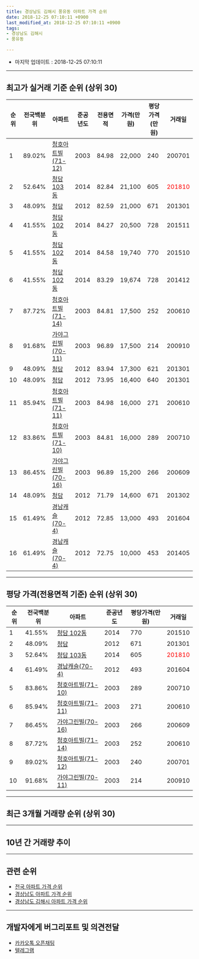 ```yaml
---
title: 경상남도 김해시 풍유동 아파트 가격 순위
date: 2018-12-25 07:10:11 +0900
last_modified_at: 2018-12-25 07:10:11 +0900
tags:
- 경상남도 김해시
- 풍유동

---
```


* 마지막 업데이트 : 2018-12-25 07:10:11

---

## 최고가 실거래 기준 순위 (상위 30)


|순위|전국백분위|아파트|준공년도|전용면적|가격(만원)|평당가격(만원)|거래일|
|---|---|---|---|---|---|---|---|
|1|89.02%|[청호아트빌(71-12)](https://search.naver.com/search.naver?query=%EA%B2%BD%EC%83%81%EB%82%A8%EB%8F%84+%EA%B9%80%ED%95%B4%EC%8B%9C+%ED%92%8D%EC%9C%A0%EB%8F%99+%EC%B2%AD%ED%98%B8%EC%95%84%ED%8A%B8%EB%B9%8C%2871-12%29)|2003|84.98|22,000|240|200701|
|2|52.64%|[청담 103동](https://search.naver.com/search.naver?query=%EA%B2%BD%EC%83%81%EB%82%A8%EB%8F%84+%EA%B9%80%ED%95%B4%EC%8B%9C+%ED%92%8D%EC%9C%A0%EB%8F%99+%EC%B2%AD%EB%8B%B4+103%EB%8F%99)|2014|82.84|21,100|605|<span style="color:red">201810</span>|
|3|48.09%|[청담](https://search.naver.com/search.naver?query=%EA%B2%BD%EC%83%81%EB%82%A8%EB%8F%84+%EA%B9%80%ED%95%B4%EC%8B%9C+%ED%92%8D%EC%9C%A0%EB%8F%99+%EC%B2%AD%EB%8B%B4)|2012|82.59|21,000|671|201301|
|4|41.55%|[청담 102동](https://search.naver.com/search.naver?query=%EA%B2%BD%EC%83%81%EB%82%A8%EB%8F%84+%EA%B9%80%ED%95%B4%EC%8B%9C+%ED%92%8D%EC%9C%A0%EB%8F%99+%EC%B2%AD%EB%8B%B4+102%EB%8F%99)|2014|84.27|20,500|728|201511|
|5|41.55%|[청담 102동](https://search.naver.com/search.naver?query=%EA%B2%BD%EC%83%81%EB%82%A8%EB%8F%84+%EA%B9%80%ED%95%B4%EC%8B%9C+%ED%92%8D%EC%9C%A0%EB%8F%99+%EC%B2%AD%EB%8B%B4+102%EB%8F%99)|2014|84.58|19,740|770|201510|
|6|41.55%|[청담 102동](https://search.naver.com/search.naver?query=%EA%B2%BD%EC%83%81%EB%82%A8%EB%8F%84+%EA%B9%80%ED%95%B4%EC%8B%9C+%ED%92%8D%EC%9C%A0%EB%8F%99+%EC%B2%AD%EB%8B%B4+102%EB%8F%99)|2014|83.29|19,674|728|201412|
|7|87.72%|[청호아트빌(71-14)](https://search.naver.com/search.naver?query=%EA%B2%BD%EC%83%81%EB%82%A8%EB%8F%84+%EA%B9%80%ED%95%B4%EC%8B%9C+%ED%92%8D%EC%9C%A0%EB%8F%99+%EC%B2%AD%ED%98%B8%EC%95%84%ED%8A%B8%EB%B9%8C%2871-14%29)|2003|84.81|17,500|252|200610|
|8|91.68%|[가야그린빌(70-11)](https://search.naver.com/search.naver?query=%EA%B2%BD%EC%83%81%EB%82%A8%EB%8F%84+%EA%B9%80%ED%95%B4%EC%8B%9C+%ED%92%8D%EC%9C%A0%EB%8F%99+%EA%B0%80%EC%95%BC%EA%B7%B8%EB%A6%B0%EB%B9%8C%2870-11%29)|2003|96.89|17,500|214|200910|
|9|48.09%|[청담](https://search.naver.com/search.naver?query=%EA%B2%BD%EC%83%81%EB%82%A8%EB%8F%84+%EA%B9%80%ED%95%B4%EC%8B%9C+%ED%92%8D%EC%9C%A0%EB%8F%99+%EC%B2%AD%EB%8B%B4)|2012|83.94|17,300|621|201301|
|10|48.09%|[청담](https://search.naver.com/search.naver?query=%EA%B2%BD%EC%83%81%EB%82%A8%EB%8F%84+%EA%B9%80%ED%95%B4%EC%8B%9C+%ED%92%8D%EC%9C%A0%EB%8F%99+%EC%B2%AD%EB%8B%B4)|2012|73.95|16,400|640|201301|
|11|85.94%|[청호아트빌(71-11)](https://search.naver.com/search.naver?query=%EA%B2%BD%EC%83%81%EB%82%A8%EB%8F%84+%EA%B9%80%ED%95%B4%EC%8B%9C+%ED%92%8D%EC%9C%A0%EB%8F%99+%EC%B2%AD%ED%98%B8%EC%95%84%ED%8A%B8%EB%B9%8C%2871-11%29)|2003|84.98|16,000|271|200610|
|12|83.86%|[청호아트빌(71-10)](https://search.naver.com/search.naver?query=%EA%B2%BD%EC%83%81%EB%82%A8%EB%8F%84+%EA%B9%80%ED%95%B4%EC%8B%9C+%ED%92%8D%EC%9C%A0%EB%8F%99+%EC%B2%AD%ED%98%B8%EC%95%84%ED%8A%B8%EB%B9%8C%2871-10%29)|2003|84.81|16,000|289|200710|
|13|86.45%|[가야그린빌(70-16)](https://search.naver.com/search.naver?query=%EA%B2%BD%EC%83%81%EB%82%A8%EB%8F%84+%EA%B9%80%ED%95%B4%EC%8B%9C+%ED%92%8D%EC%9C%A0%EB%8F%99+%EA%B0%80%EC%95%BC%EA%B7%B8%EB%A6%B0%EB%B9%8C%2870-16%29)|2003|96.89|15,200|266|200609|
|14|48.09%|[청담](https://search.naver.com/search.naver?query=%EA%B2%BD%EC%83%81%EB%82%A8%EB%8F%84+%EA%B9%80%ED%95%B4%EC%8B%9C+%ED%92%8D%EC%9C%A0%EB%8F%99+%EC%B2%AD%EB%8B%B4)|2012|71.79|14,600|671|201302|
|15|61.49%|[경남캐슬(70-4)](https://search.naver.com/search.naver?query=%EA%B2%BD%EC%83%81%EB%82%A8%EB%8F%84+%EA%B9%80%ED%95%B4%EC%8B%9C+%ED%92%8D%EC%9C%A0%EB%8F%99+%EA%B2%BD%EB%82%A8%EC%BA%90%EC%8A%AC%2870-4%29)|2012|72.85|13,000|493|201604|
|16|61.49%|[경남캐슬(70-4)](https://search.naver.com/search.naver?query=%EA%B2%BD%EC%83%81%EB%82%A8%EB%8F%84+%EA%B9%80%ED%95%B4%EC%8B%9C+%ED%92%8D%EC%9C%A0%EB%8F%99+%EA%B2%BD%EB%82%A8%EC%BA%90%EC%8A%AC%2870-4%29)|2012|72.75|10,000|453|201405|


---

## 평당 가격(전용면적 기준) 순위 (상위 30)


|순위|전국백분위|아파트|준공년도|평당가격(만원)|거래일|
|---|---|---|---|---|---|
|1|41.55%|[청담 102동](https://search.naver.com/search.naver?query=%EA%B2%BD%EC%83%81%EB%82%A8%EB%8F%84+%EA%B9%80%ED%95%B4%EC%8B%9C+%ED%92%8D%EC%9C%A0%EB%8F%99+%EC%B2%AD%EB%8B%B4+102%EB%8F%99)|2014|770|201510|
|2|48.09%|[청담](https://search.naver.com/search.naver?query=%EA%B2%BD%EC%83%81%EB%82%A8%EB%8F%84+%EA%B9%80%ED%95%B4%EC%8B%9C+%ED%92%8D%EC%9C%A0%EB%8F%99+%EC%B2%AD%EB%8B%B4)|2012|671|201301|
|3|52.64%|[청담 103동](https://search.naver.com/search.naver?query=%EA%B2%BD%EC%83%81%EB%82%A8%EB%8F%84+%EA%B9%80%ED%95%B4%EC%8B%9C+%ED%92%8D%EC%9C%A0%EB%8F%99+%EC%B2%AD%EB%8B%B4+103%EB%8F%99)|2014|605|<span style="color:red">201810</span>|
|4|61.49%|[경남캐슬(70-4)](https://search.naver.com/search.naver?query=%EA%B2%BD%EC%83%81%EB%82%A8%EB%8F%84+%EA%B9%80%ED%95%B4%EC%8B%9C+%ED%92%8D%EC%9C%A0%EB%8F%99+%EA%B2%BD%EB%82%A8%EC%BA%90%EC%8A%AC%2870-4%29)|2012|493|201604|
|5|83.86%|[청호아트빌(71-10)](https://search.naver.com/search.naver?query=%EA%B2%BD%EC%83%81%EB%82%A8%EB%8F%84+%EA%B9%80%ED%95%B4%EC%8B%9C+%ED%92%8D%EC%9C%A0%EB%8F%99+%EC%B2%AD%ED%98%B8%EC%95%84%ED%8A%B8%EB%B9%8C%2871-10%29)|2003|289|200710|
|6|85.94%|[청호아트빌(71-11)](https://search.naver.com/search.naver?query=%EA%B2%BD%EC%83%81%EB%82%A8%EB%8F%84+%EA%B9%80%ED%95%B4%EC%8B%9C+%ED%92%8D%EC%9C%A0%EB%8F%99+%EC%B2%AD%ED%98%B8%EC%95%84%ED%8A%B8%EB%B9%8C%2871-11%29)|2003|271|200610|
|7|86.45%|[가야그린빌(70-16)](https://search.naver.com/search.naver?query=%EA%B2%BD%EC%83%81%EB%82%A8%EB%8F%84+%EA%B9%80%ED%95%B4%EC%8B%9C+%ED%92%8D%EC%9C%A0%EB%8F%99+%EA%B0%80%EC%95%BC%EA%B7%B8%EB%A6%B0%EB%B9%8C%2870-16%29)|2003|266|200609|
|8|87.72%|[청호아트빌(71-14)](https://search.naver.com/search.naver?query=%EA%B2%BD%EC%83%81%EB%82%A8%EB%8F%84+%EA%B9%80%ED%95%B4%EC%8B%9C+%ED%92%8D%EC%9C%A0%EB%8F%99+%EC%B2%AD%ED%98%B8%EC%95%84%ED%8A%B8%EB%B9%8C%2871-14%29)|2003|252|200610|
|9|89.02%|[청호아트빌(71-12)](https://search.naver.com/search.naver?query=%EA%B2%BD%EC%83%81%EB%82%A8%EB%8F%84+%EA%B9%80%ED%95%B4%EC%8B%9C+%ED%92%8D%EC%9C%A0%EB%8F%99+%EC%B2%AD%ED%98%B8%EC%95%84%ED%8A%B8%EB%B9%8C%2871-12%29)|2003|240|200701|
|10|91.68%|[가야그린빌(70-11)](https://search.naver.com/search.naver?query=%EA%B2%BD%EC%83%81%EB%82%A8%EB%8F%84+%EA%B9%80%ED%95%B4%EC%8B%9C+%ED%92%8D%EC%9C%A0%EB%8F%99+%EA%B0%80%EC%95%BC%EA%B7%B8%EB%A6%B0%EB%B9%8C%2870-11%29)|2003|214|200910|


---

## 최근 3개월 거래량 순위 (상위 30)


<div style="width:100%;">
    <canvas id="deal_count_ranking" height="250"></canvas>
</div>


<script>
new Chart(document.getElementById("deal_count_ranking"), {
    type: 'horizontalBar',
    data: {
        labels: ['가야그린빌(70-11)', '청담 103동'],
        datasets: [{
            label: '실거래 수',
            data: [1, 1],
            borderColor: "rgba(255, 0, 128, 1)",
            backgroundColor: "rgba(255, 0, 128, 0.5)",
            fill: false,
        }]
    },
    options: {
        responsive: true,
        title: {
            display: true,
            text: '최근 3개월 거래량 순위'
        },
        tooltips: {
            mode: 'index',
            intersect: false,
            callbacks: {
                title: function(tooltipItems, data) {
                    return "실거래 수:";
                },
                label: function(tooltipItem, data) {
                    return data.labels[tooltipItem.index] + ": " + tooltipItem.xLabel;
                }
            }
        },
        hover: {
            mode: 'nearest',
            intersect: true
        },
        scales: {
            xAxes: [{
                display: true,
                scaleLabel: {
                    display: true,
                    labelString: '실거래 수'
                },
                ticks: {
                    suggestedMin: 0,
                }
            }],
            yAxes: [{
                display: true,
                ticks: {
                    autoSkip: false,
                    callback: function(value, index, values) {
                        if (value.length > 15)
                            return value.substr(0, 13) + "...";
                        else
                            return value;
                    }
                },
                scaleLabel: {
                    display: false,
                }
            }]
        }
    }
});

</script>


---

## 10년 간 거래량 추이


<div style="width:100%;">
    <canvas id="deal_progress" height="250"></canvas>
</div>

<script>
new Chart(document.getElementById("deal_progress"), {
    type: 'line',
    data: {
        labels: ['200812','200901','200902','200903','200904','200905','200906','200907','200908','200909','200910','200911','200912','201001','201002','201003','201004','201005','201006','201007','201008','201009','201010','201011','201012','201101','201102','201103','201104','201105','201106','201107','201108','201109','201110','201111','201112','201201','201202','201203','201204','201205','201206','201207','201208','201209','201210','201211','201212','201301','201302','201303','201304','201305','201306','201307','201308','201309','201310','201311','201312','201401','201402','201403','201404','201405','201406','201407','201408','201409','201410','201411','201412','201501','201502','201503','201504','201505','201506','201507','201508','201509','201510','201511','201512','201601','201602','201603','201604','201605','201606','201607','201608','201609','201610','201611','201612','201701','201702','201703','201704','201705','201706','201707','201708','201709','201710','201711','201712','201801','201802','201803','201804','201805','201806','201807','201808','201809','201810','201811','201812'],
        datasets: [{
            label: '실거래 수',
            pointRadius: 1,
            data: [0, 1, 0, 0, 3, 1, 1, 0, 2, 3, 2, 2, 4, 0, 0, 2, 3, 3, 3, 1, 3, 0, 2, 2, 2, 0, 1, 0, 0, 2, 3, 1, 3, 0, 1, 0, 2, 0, 2, 0, 0, 2, 0, 0, 0, 1, 1, 1, 2, 11, 8, 2, 0, 1, 0, 0, 1, 1, 0, 1, 0, 1, 0, 4, 2, 6, 3, 2, 5, 3, 1, 4, 2, 3, 4, 5, 0, 4, 3, 1, 2, 2, 2, 3, 2, 1, 3, 1, 2, 3, 3, 2, 0, 5, 3, 1, 2, 2, 3, 0, 2, 0, 0, 0, 1, 1, 1, 1, 0, 1, 0, 0, 0, 0, 0, 0, 0, 1, 1, 1, 0],
            borderColor: "rgba(255, 201, 14, 1)",
            backgroundColor: "rgba(255, 201, 14, 0.5)",
            fill: true,
        }]
    },
    options: {
        responsive: true,
        title: {
            display: true,
            text: '10년간 거래량 추이'
        },
        tooltips: {
            mode: 'index',
            intersect: false,
        },
        hover: {
            mode: 'nearest',
            intersect: true
        },
        scales: {
            xAxes: [{
                display: true,
                scaleLabel: {
                    display: true,
                    labelString: '년/월'
                }
            }],
            yAxes: [{
                display: true,
                ticks: {
                    suggestedMin: 0,
                },
                scaleLabel: {
                    display: true,
                    labelString: '실거래 수'
                }
            }]
        }
    }
});

</script>


---

## 관련 순위

- [전국 아파트 가격 순위](https://inasie.github.io/apt-ranking/전국)
- [경상남도 아파트 가격 순위](https://inasie.github.io/apt-ranking/경상남도)
- [경상남도 김해시 아파트 가격 순위](https://inasie.github.io/apt-ranking/경상남도-김해시)


---

## 개발자에게 버그리포트 및 의견전달

- [카카오톡 오픈채팅](https://open.kakao.com/o/gLJUAP4)
- [텔레그램](https://t.me/inasie)

